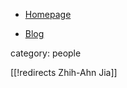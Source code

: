 

* [Homepage](https://polyidoit.github.io/jia/index.html)

* [Blog](https://quantumjia.wordpress.com/)


category: people


[[!redirects Zhih-Ahn Jia]]
